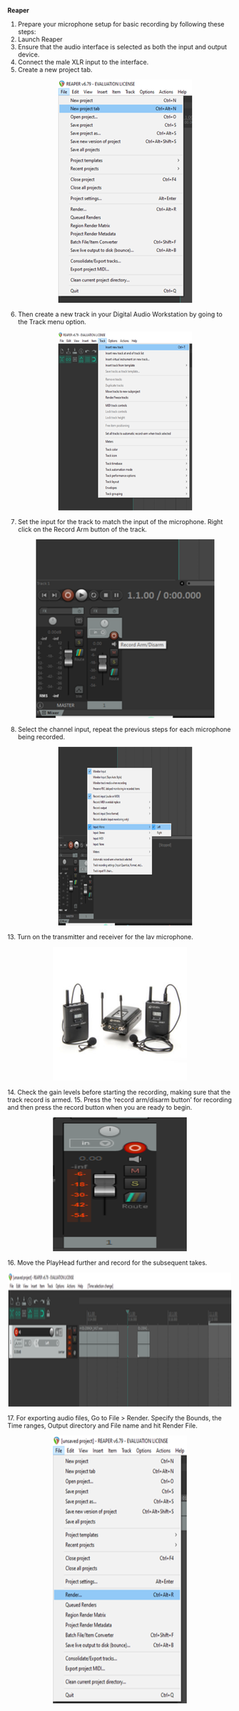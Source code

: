 **Reaper**
1. Prepare your microphone setup for basic recording by following these steps:
2. Launch Reaper
3. Ensure that the audio interface is selected as both the input and output device. 
4. Connect the male XLR input to the interface.
5. Create a new project tab.
       <p align="center">
     <img src="images/reaper/project.png" width="300" height="500" alt="Open Device">
   </p>
7. Then create a new track in your Digital Audio Workstation by going to the Track menu option.
       <p align="center">
     <img src="images/reaper/track.png" width="300" height="400" alt="Open Device">
   </p>
9. Set the input for the track to match the input of the microphone. Right click on the Record Arm button of the track.
       <p align="center">
     <img src="images/reaper/input.png" width="400" height="400" alt="Open Device">
   </p>
11. Select the channel input, repeat the previous steps for each microphone being recorded.
       <p align="center">
     <img src="images/reaper/channel.png" width="300" height="400" alt="Open Device">
   </p>
13. Turn on the transmitter and receiver for the lav microphone.
       <p align="center">
     <img src="images/reaper/lav.png" width="300" height="300" alt="Open Device">
   </p>
14. Check the gain levels before starting the recording, making sure that the track record is armed.
15. Press the ‘record arm/disarm button’ for recording and then press the record button when you are ready to begin.
       <p align="center">
     <img src="images/reaper/record.png" width="300" height="300" alt="Open Device">
   </p>
16. Move the PlayHead further and record for the subsequent takes.
       <p align="center">
     <img src="images/reaper/play.png" width="500" height="300" alt="Open Device">
   </p>
17. For exporting audio files, Go to File > Render. Specify the Bounds, the Time ranges, Output directory and File name and hit Render File.
       <p align="center">
     <img src="images/reaper/export.png" width="300" height="600" alt="Open Device">
   </p>
